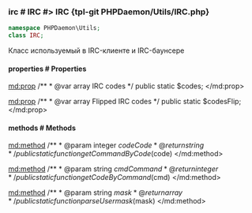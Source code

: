 ### irc # IRC #> IRC {tpl-git PHPDaemon/Utils/IRC.php}

```php
namespace PHPDaemon\Utils;
class IRC;
```

Класс используемый в IRC-клиенте и IRC-баунсере

<!-- include-namespace path="\PHPDaemon\Utils\IRC" commit="6d3f6f0c8a9c52da598fa96cfd16592eb09c0ef9" level="" access="" -->
#### properties # Properties

<md:prop>
/**
	 * @var array IRC codes
	 */
public static $codes;
</md:prop>

<md:prop>
/**
	 * @var array Flipped IRC codes
	 */
public static $codesFlip;
</md:prop>

#### methods # Methods

<md:method>
/**
	 * @param  integer $code Code
	 * @return string
	 */
public static function getCommandByCode($code)
</md:method>

<md:method>
/**
	 * @param  string  $cmd Command
	 * @return integer
	 */
public static function getCodeByCommand($cmd)
</md:method>

<md:method>
/**
	 * @param  string $mask
	 * @return array
	 */
public static function parseUsermask($mask)
</md:method>


<!--/ include-namespace -->
